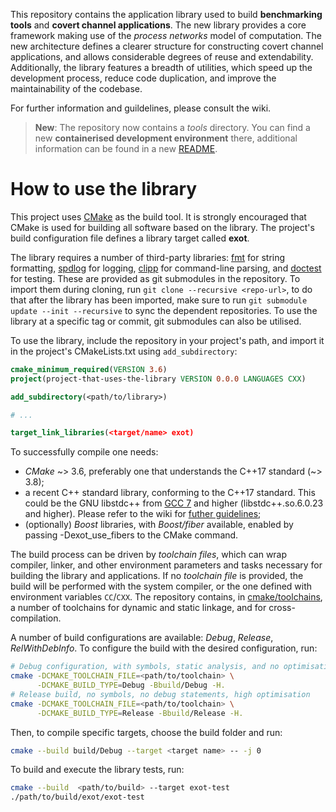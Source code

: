 This repository contains the application library used to build __benchmarking
tools__ and __covert channel applications__. The new library provides a core
framework making use of the *process networks* model of computation. The new
architecture defines a clearer structure for constructing covert channel
applications, and allows considerable degrees of reuse and extendability.
Additionally, the library features a breadth of utilities, which speed up the
development process, reduce code duplication, and improve the maintainability
of the codebase.

For further information and guildelines, please consult the wiki.

> __New__: The repository now contains a *tools* directory. You can find a new __containerised development environment__ there, additional information can be found in a new [README](tools/docker/README.md).

# How to use the library

This project uses [CMake](https://cmake.org/) as the build tool. It is
strongly encouraged that CMake is used for building all software based on the
library. The project's build configuration file defines a library target
called **exot**.

The library requires a number of third-party libraries:
[fmt](https://github.com/fmtlib/fmt) for string formatting,
[spdlog](https://github.com/gabime/spdlog) for logging,
[clipp](https://github.com/muellan/clipp) for command-line parsing, and
[doctest](https://github.com/onqtam/doctest) for testing. These are provided
as git submodules in the repository. To import them during cloning, run `git
clone --recursive <repo-url>`, to do that after the library has been imported,
make sure to run `git submodule update --init --recursive` to sync the
dependent repositories. To use the library at a specific tag or commit, git
submodules can also be utilised.

To use the library, include the repository in your project's path, and import
it in the project's CMakeLists.txt using `add_subdirectory`:

```cmake
cmake_minimum_required(VERSION 3.6)
project(project-that-uses-the-library VERSION 0.0.0 LANGUAGES CXX)

add_subdirectory(<path/to/library>)

# ...

target_link_libraries(<target/name> exot)

```

To successfully compile one needs:

- *CMake* ~> 3.6, preferably one that understands the C++17 standard (~> 3.8);
- a recent C++ standard library, conforming to the C++17 standard. This could be
  the GNU libstdc++ from [GCC 7] and higher (libstdc++.so.6.0.23 and higher).
  Please refer to the wiki for [futher guidelines];
- (optionally) *Boost* libraries, with *Boost/fiber* available,
  enabled by passing -Dexot_use_fibers to the CMake command.

[GCC 7]: https://gcc.gnu.org/projects/cxx-status.html#cxx17
[futher guidelines]: https://gitlab.ethz.ch/tec/research/data_leakage_evaluation/app_lib/wikis/How-to-use-the-library%3F

The build process can be driven by *toolchain files*, which can wrap compiler,
linker, and other environment parameters and tasks necessary for building the
library and applications. If no *toolchain file* is provided, the build will
be performed with the system compiler, or the one defined with environment
variables `CC`/`CXX`. The repository contains, in
[cmake/toolchains](cmake/toolchains), a number of toolchains for dynamic and
static linkage, and for cross-compilation.

A number of build configurations are available: *Debug*, *Release*,
*RelWithDebInfo*. To configure the build with the desired configuration, run:

```bash
# Debug configuration, with symbols, static analysis, and no optimisation
cmake -DCMAKE_TOOLCHAIN_FILE=<path/to/toolchain> \
	  -DCMAKE_BUILD_TYPE=Debug -Bbuild/Debug -H.
# Release build, no symbols, no debug statements, high optimisation
cmake -DCMAKE_TOOLCHAIN_FILE=<path/to/toolchain> \
	  -DCMAKE_BUILD_TYPE=Release -Bbuild/Release -H.
```

Then, to compile specific targets, choose the build folder and run:

```bash
cmake --build build/Debug --target <target name> -- -j 0
```

To build and execute the library tests, run:

```bash
cmake --build  <path/to/build> --target exot-test
./path/to/build/exot/exot-test
```
